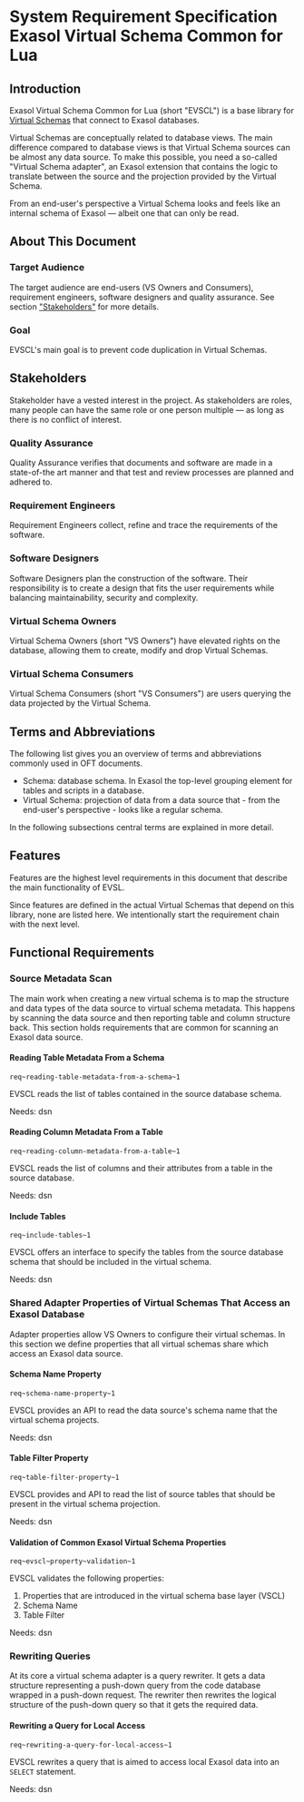 # System Requirement Specification Exasol Virtual Schema Common for Lua

## Introduction

Exasol Virtual Schema Common for Lua (short "EVSCL") is a base library for [Virtual Schemas](https://docs.exasol.com/db/latest/database_concepts/virtual_schemas.htm) that connect to Exasol databases. 

Virtual Schemas are conceptually related to database views. The main difference compared to database views is that Virtual Schema sources can be almost any data source. To make this possible, you need a so-called "Virtual Schema adapter", an Exasol extension that contains the logic to translate between the source and the projection provided by the Virtual Schema.

From an end-user's perspective a Virtual Schema looks and feels like an internal schema of Exasol &mdash; albeit one that can only be read.

## About This Document

### Target Audience

The target audience are end-users (VS Owners and Consumers), requirement engineers, software designers and quality assurance. See section ["Stakeholders"](#stakeholders) for more details.

### Goal

EVSCL's main goal is to prevent code duplication in Virtual Schemas.

## Stakeholders

Stakeholder have a vested interest in the project. As stakeholders are roles, many people can have the same role or one person multiple &mdash; as long as there is no conflict of interest. 

### Quality Assurance

Quality Assurance verifies that documents and software are made in a state-of-the art manner and that test and review processes are planned and adhered to.

### Requirement Engineers

Requirement Engineers collect, refine and trace the requirements of the software.

### Software Designers

Software Designers plan the construction of the software. Their responsibility is to create a design that fits the user requirements while balancing maintainability, security and complexity.

### Virtual Schema Owners

Virtual Schema Owners (short "VS Owners") have elevated rights on the database, allowing them to create, modify and drop Virtual Schemas. 

### Virtual Schema Consumers

Virtual Schema Consumers (short "VS Consumers") are users querying the data projected by the Virtual Schema.

## Terms and Abbreviations

The following list gives you an overview of terms and abbreviations commonly used in OFT documents.

* Schema: database schema. In Exasol the top-level grouping element for tables and scripts in a database.
* Virtual Schema: projection of data from a data source that - from the end-user's perspective - looks like a regular schema.

In the following subsections central terms are explained in more detail.

## Features

Features are the highest level requirements in this document that describe the main functionality of EVSL.

Since features are defined in the actual Virtual Schemas that depend on this library, none are listed here. We intentionally start the requirement chain with the next level.

## Functional Requirements

### Source Metadata Scan

The main work when creating a new virtual schema is to map the structure and data types of the data source to virtual schema metadata. This happens by scanning the data source and then reporting table and column structure back. This section holds requirements that are common for scanning an Exasol data source. 

#### Reading Table Metadata From a Schema
`req~reading-table-metadata-from-a-schema~1`

EVSCL reads the list of tables contained in the source database schema.

Needs: dsn

#### Reading Column Metadata From a Table
`req~reading-column-metadata-from-a-table~1`

EVSCL reads the list of columns and their attributes from a table in the source database.

Needs: dsn

#### Include Tables
`req~include-tables~1`

EVSCL offers an interface to specify the tables from the source database schema that should be included in the virtual schema. 

Needs: dsn

### Shared Adapter Properties of Virtual Schemas That Access an Exasol Database

Adapter properties allow VS Owners to configure their virtual schemas. In this section we define properties that all virtual schemas share which access an Exasol data source. 

#### Schema Name Property
`req~schema-name-property~1`

EVSCL provides an API to read the data source's schema name that the virtual schema projects.

Needs: dsn

#### Table Filter Property
`req~table-filter-property~1`

EVSCL provides and API to read the list of source tables that should be present in the virtual schema projection.

Needs: dsn

#### Validation of Common Exasol Virtual Schema Properties
`req~evscl~property~validation~1`

EVSCL validates the following properties:

1. Properties that are introduced in the virtual schema base layer (VSCL)
2. Schema Name
3. Table Filter

Needs: dsn

### Rewriting Queries

At its core a virtual schema adapter is a query rewriter. It gets a data structure representing a push-down query from the code database wrapped in a push-down request. The rewriter then rewrites the logical structure of the push-down query so that it gets the required data.

#### Rewriting a Query for Local Access
`req~rewriting-a-query-for-local-access~1`

EVSCL rewrites a query that is aimed to access local Exasol data into an `SELECT` statement.

Needs: dsn
